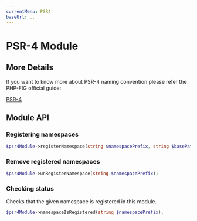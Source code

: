 ```yaml
---
currentMenu: PSR4
baseUrl: ..
---
```


# PSR-4 Module

## More Details

If you want to know more about PSR-4 naming convention please refer the PHP-FIG official guide:

[PSR-4](http://www.php-fig.org/psr/psr-4/#mandatory)

## Module API

### Registering namespaces

```php
$psr4Module->registerNamespace(string $namespacePrefix, string $basePath);
```

### Remove registered namespaces

```php
$psr4Module->unRegisterNamespace(string $namespacePrefix);
```

### Checking status

Checks that the given namespace is registered in this module.

```php
$psr4Module->namespaceIsRegistered(string $namespacePrefix);
```
